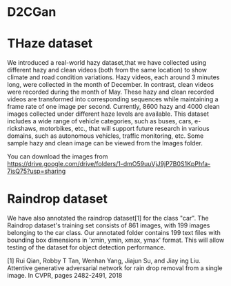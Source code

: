# D2CGan

# THaze dataset

We introduced a real-world hazy dataset,that we have collected  using different hazy and clean videos (both from the same  location) to show climate and road condition variations. Hazy videos, each around 3 minutes long, were collected in the month of December. In contrast, clean videos were recorded during the month of May. These hazy and clean recorded videos are transformed into corresponding sequences while maintaining a frame rate of one image per second. Currently, 8600 hazy and 4000 clean images collected under different haze levels are available. This dataset includes a wide range of vehicle categories, such as buses, cars, e-rickshaws, motorbikes, etc., that will support future research in various domains, such as autonomous vehicles, traffic monitoring, etc. Some sample hazy and clean image can be viewed from the Images folder.


You can download the images from https://drive.google.com/drive/folders/1-dmO59uuVjJ9jP7B0S1KpPhfa-7isQ75?usp=sharing

# Raindrop dataset

We have also annotated the raindrop dataset[1] for the class "car". The Raindrop dataset's training set consists of 861 images, with 199 images belonging to the car class. Our annotated folder contains 199 text files with bounding box dimensions in 'xmin, ymin, xmax, ymax' format. This will allow testing of the dataset for object detection performance. 

[1]  Rui Qian, Robby T Tan, Wenhan Yang, Jiajun Su, and Jiay ing Liu. Attentive generative adversarial network for rain drop removal from a single image. In CVPR, pages 2482-2491, 2018
